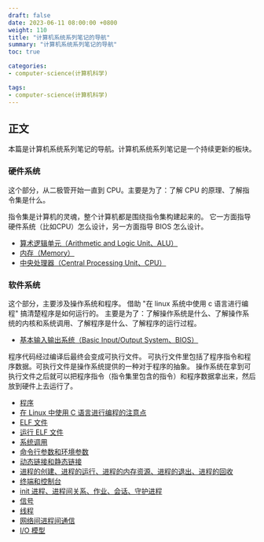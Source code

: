 ```yaml
---
draft: false
date: 2023-06-11 08:00:00 +0800
weight: 110
title: "计算机系统系列笔记的导航"
summary: "计算机系统系列笔记的导航"
toc: true

categories:
- computer-science(计算机科学)

tags:
- computer-science(计算机科学)
---
```

## 正文

本篇是计算机系统系列笔记的导航。计算机系统系列笔记是一个持续更新的板块。

### 硬件系统

这个部分，从二极管开始一直到 CPU。主要是为了：了解 CPU 的原理、了解指令集是什么。

指令集是计算机的灵魂，整个计算机都是围绕指令集构建起来的。
它一方面指导硬件系统（比如CPU）怎么设计，另一方面指导 BIOS 怎么设计。

- [算术逻辑单元（Arithmetic and Logic Unit、ALU）](/post/computer-science/hardware/alu)
- [内存（Memory）](/post/computer-science/hardware/memory)
- [中央处理器（Central Processing Unit、CPU）](/post/computer-science/hardware/cpu)

### 软件系统

这个部分，主要涉及操作系统和程序。
借助 "在 linux 系统中使用 c 语言进行编程" 搞清楚程序是如何运行的。
主要是为了：了解操作系统是什么、了解操作系统的内核和系统调用、了解程序是什么、了解程序的运行过程。

- [基本输入输出系统（Basic Input/Output System、BIOS）](/post/computer-science/operating-system/bios)

程序代码经过编译后最终会变成可执行文件。
可执行文件里包括了程序指令和程序数据。可执行文件是操作系统提供的一种对于程序的抽象。
操作系统在拿到可执行文件之后就可以把程序指令（指令集里包含的指令）和程序数据拿出来，然后放到硬件上去运行了。

- [程序](/post/computer-science/operating-system/program)
- [在 Linux 中使用 C 语言进行编程的注意点](/post/computer-science/operating-system/linux/notice)
- [ELF 文件](/post/computer-science/operating-system/linux/elf)
- [运行 ELF 文件](/post/computer-science/operating-system/linux/exec_elf)
- [系统调用](/post/computer-science/operating-system/system_call)
- [命令行参数和环境参数](/post/computer-science/operating-system/cmd_env_param)
- [动态链接和静态链接](/post/computer-science/operating-system/dynamically_statically_linked)
- [进程的创建、进程的运行、进程的内存资源、进程的退出、进程的回收](/post/computer-science/operating-system/linux/process)
- [终端和控制台](/post/computer-science/terminal_console)
- [init 进程、进程间关系、作业、会话、守护进程](/post/computer-science/operating-system/linux/process02)
- [信号](/post/computer-science/operating-system/linux/signal)
- [线程](/post/computer-science/operating-system/linux/thread)
- [网络间进程间通信](/post/computer-science/network/socket)
- [I/O 模型](/post/computer-science/network/io-model)
